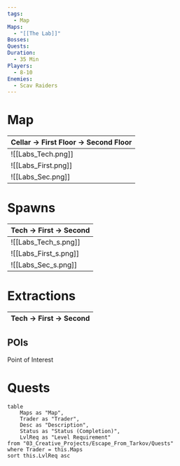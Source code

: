 ```yaml
---
tags:
  - Map
Maps:
  - "[[The Lab]]"
Bosses: 
Quests: 
Duration:
  - 35 Min
Players:
  - 8-10
Enemies:
  - Scav Raiders
---
```


# Map

| Cellar -> First Floor -> Second Floor |
| ------------------------------------- |
| ![[Labs_Tech.png]]                    |
| ![[Labs_First.png]]                   |
| ![[Labs_Sec.png]]                     |

# Spawns

| Tech -> First -> Second |
| ----------------------- |
| ![[Labs_Tech_s.png]]    |
| ![[Labs_First_s.png]]   |
| ![[Labs_Sec_s.png]]     |
# Extractions

| Tech -> First -> Second |
| - |

## POIs

Point of Interest
# Quests

```dataview
table 
    Maps as "Map", 
    Trader as "Trader", 
    Desc as "Description", 
    Status as "Status (Completion)", 
    LvlReq as "Level Requirement"
from "03_Creative_Projects/Escape_From_Tarkov/Quests"
where Trader = this.Maps
sort this.LvlReq asc
```



